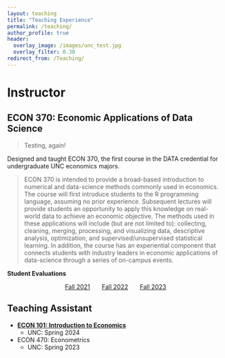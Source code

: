```yaml
---
layout: teaching
title: "Teaching Experience"
permalink: /teaching/
author_profile: true
header:
  overlay_image: /images/unc_test.jpg
  overlay_filter: 0.30
redirect_from: /Teaching/
---
```



# Instructor

## ECON 370: Economic Applications of Data Science

> Testing, again!

Designed and taught ECON 370, the first course in the DATA credential for undergraduate UNC economics majors.

  
> ECON 370 is intended to provide a broad-based introduction to numerical and data-science methods commonly used in economics. The course will first introduce students to the R programming language, assuming no prior experience.  Subsequent lectures will provide students an opportunity to apply this knowledge on real-world data to achieve an economic objective.  The methods used in these applications will include (but are not limited to): collecting, cleaning, merging, processing, and visualizing data, descriptive analysis, optimization, and supervised/unsupervised statistical learning. In addition, the course has an experiential component that connects students with industry leaders in economic applications of data-science through a series of on-campus events. 

**Student Evaluations**
<center>
<a href="http://alexmarsh.io/files/ECON370_Fall2021_Evals.pdf" class="btn btn--primary btn--large">Fall 2021</a> &nbsp; &nbsp; &nbsp; <a href="http://alexmarsh.io/files/ECON370_Fall2022_Evals.pdf" class="btn btn--primary btn--large">Fall 2022</a> &nbsp; &nbsp; &nbsp; <a href="http://alexmarsh.io/files/ECON370_Fall2023_Evals.pdf" class="btn btn--primary btn--large">Fall 2023</a>
</center>

## Teaching Assistant
- [**ECON 101: Introduction to Economics**](https://alexmarsh.io/teaching/ECON101)
    - UNC: Spring 2024
- ECON 470: Econometrics
    - UNC: Spring 2023
